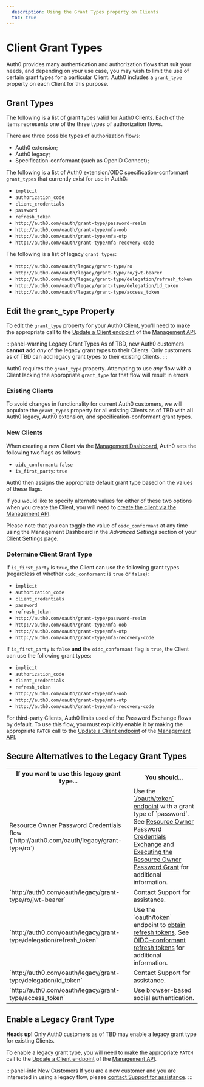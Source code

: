 ```yaml
---
  description: Using the Grant Types property on Clients
  toc: true
---
```


# Client Grant Types

Auth0 provides many authentication and authorization flows that suit your needs, and depending on your use case, you may wish to limit the use of certain grant types for a particular Client. Auth0 includes a `grant_type` property on each Client for this purpose.


## Grant Types

The following is a list of grant types valid for Auth0 Clients. Each of the items represents one of the three types of authorization flows.

There are three possible types of authorization flows:

* Auth0 extension;
* Auth0 legacy;
* Specification-conformant (such as OpenID Connect);

The following is a list of Auth0 extension/OIDC specification-conformant `grant_types` that currently exist for use in Auth0:

* `implicit`
* `authorization_code`
* `client_credentials`
* `password`
* `refresh_token`
* `http://auth0.com/oauth/grant-type/password-realm`
* `http://auth0.com/oauth/grant-type/mfa-oob`
* `http://auth0.com/oauth/grant-type/mfa-otp`
* `http://auth0.com/oauth/grant-type/mfa-recovery-code`

The following is a list of legacy `grant_types`:

* `http://auth0.com/oauth/legacy/grant-type/ro`
* `http://auth0.com/oauth/legacy/grant-type/ro/jwt-bearer`
* `http://auth0.com/oauth/legacy/grant-type/delegation/refresh_token`
* `http://auth0.com/oauth/legacy/grant-type/delegation/id_token`
* `http://auth0.com/oauth/legacy/grant-type/access_token`

## Edit the `grant_type` Property

To edit the `grant_type` property for your Auth0 Client, you'll need to make the appropriate call to the [Update a Client endpoint](/api/management/v2#!/Clients/patch_clients_by_id) of the [Management API](/api/management/v2).

:::panel-warning Legacy Grant Types
As of TBD, new Auth0 customers **cannot** add *any* of the legacy grant types to their Clients. Only customers as of TBD can add legacy grant types to their existing Clients.
:::

Auth0 requires the `grant_type` property. Attempting to use *any* flow with a Client lacking the appropriate `grant_type` for that flow will result in errors.


### Existing Clients

To avoid changes in functionality for current Auth0 customers, we will populate the `grant_types` property for all existing Clients as of TBD with **all** Auth0 legacy, Auth0 extension, and specification-conformant grant types.

### New Clients

When creating a new Client via the [Management Dashboard](${manage_url}), Auth0 sets the following two flags as follows:

* `oidc_conformant`: `false`
* `is_first_party`: `true`

Auth0 then assigns the appropriate default grant type based on the values of these flags.

If you would like to specify alternate values for either of these two options when you create the Client, you will need to [create the client via the Management API](/api/management/v2#!/Clients/post_clients).

Please note that you can toggle the value of `oidc_conformant` at any time using the Management Dashboard in the *Advanced Settings* section of your [Client Settings page](${manage_url}/#/clients/${account.clientId}/settings).

### Determine Client Grant Type

If `is_first_party` is `true`, the Client can use the following grant types (regardless of whether `oidc_conformant` is `true` or `false`):

* `implicit`
* `authorization_code`
* `client_credentials`
* `password`
* `refresh_token`
* `http://auth0.com/oauth/grant-type/password-realm`
* `http://auth0.com/oauth/grant-type/mfa-oob`
* `http://auth0.com/oauth/grant-type/mfa-otp`
* `http://auth0.com/oauth/grant-type/mfa-recovery-code`

If `is_first_party` is `false` **and** the `oidc_conformant` flag is `true`, the Client can use the following grant types:

* `implicit`
* `authorization_code`
* `client_credentials`
* `refresh_token`
* `http://auth0.com/oauth/grant-type/mfa-oob`
* `http://auth0.com/oauth/grant-type/mfa-otp`
* `http://auth0.com/oauth/grant-type/mfa-recovery-code`

For third-party Clients, Auth0 limits used of the Password Exchange flows by default. To use this flow, you must explicitly enable it by making the appropriate `PATCH` call to the [Update a Client endpoint](/api/management/v2#!/Clients/patch_clients_by_id) of the [Management API](/api/management/v2).

## Secure Alternatives to the Legacy Grant Types

<table class="table">
  <tr>
    <th>If you want to use this legacy grant type...</th>
    <th>You should...</th>
  </tr>
  <tr>
    <td>Resource Owner Password Credentials flow (`http://auth0.com/oauth/legacy/grant-type/ro`)</td>
    <td>Use the <a href="/api/authentication#authorization-code">`/oauth/token` endpoint</a> with a grant type of `password`. See <a href="/api-auth/tutorials/adoption/password">Resource Owner Password Credentials Exchange</a> and <a href="/api-auth/tutorials/password-grant">Executing the Resource Owner Password Grant</a> for additional information.</td>
  </tr>
  <tr>
    <td>`http://auth0.com/oauth/legacy/grant-type/ro/jwt-bearer`</td>
    <td>Contact Support for assistance.</td>
  </tr>
  <tr>
    <td>`http://auth0.com/oauth/legacy/grant-type/delegation/refresh_token`</td>
    <td>Use the `oauth/token` endpoint to <a href="/api-auth/tutorials/adoption/refresh-tokens">obtain refresh tokens</a>. See <a href="/api-auth/tutorials/adoption/refresh-tokens">OIDC-conformant refresh tokens</a> for additional information.</td>
  </tr>
  <tr>
    <td>`http://auth0.com/oauth/legacy/grant-type/delegation/id_token`</td>
    <td>Contact Support for assistance.</td>
  </tr>
  <tr>
    <td>`http://auth0.com/oauth/legacy/grant-type/access_token`</td>
    <td>Use browser-based social authentication.</td>
  </tr>
</table>

## Enable a Legacy Grant Type

<div class="alert alert-info">
  <strong>Heads up!</strong> Only Auth0 customers as of TBD may enable a legacy grant type for existing Clients.
</div>

To enable a legacy grant type, you will need to make the appropriate `PATCH` call to the [Update a Client endpoint](/api/management/v2#!/Clients/patch_clients_by_id) of the [Management API](/api/management/v2).

:::panel-info New Customers
If you are a new customer and you are interested in using a legacy flow, please [contact Support for assistance](https://support.auth0.com/).
:::
